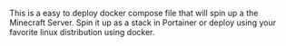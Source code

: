 This is a easy to deploy docker compose file that will spin up a the Minecraft Server. Spin it up as a stack in Portainer or deploy using your favorite linux distribution using docker.
